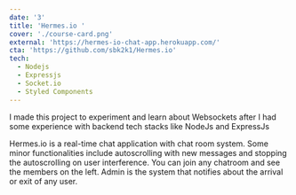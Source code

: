 ```yaml
---
date: '3'
title: 'Hermes.io '
cover: './course-card.png'
external: 'https://hermes-io-chat-app.herokuapp.com/'
cta: 'https://github.com/sbk2k1/Hermes.io'
tech:
  - Nodejs
  - Expressjs
  - Socket.io
  - Styled Components
---
```


I made this project to experiment and learn about Websockets after I had some experience with backend tech stacks
like NodeJs and ExpressJs

Hermes.io is a real-time chat application with chat room system. Some minor functionalities include autoscrolling with new messages and stopping the autoscrolling on user interference. You can join any chatroom and see the members on the left. Admin is the system that notifies about the arrival or exit of any user.
